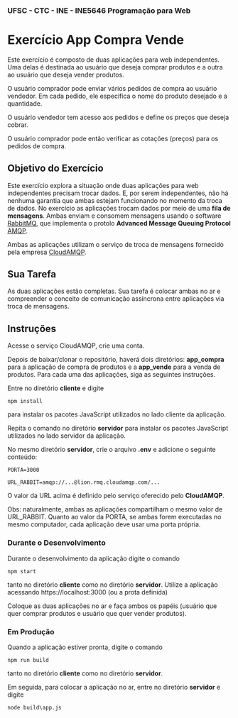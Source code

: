 ### UFSC - CTC - INE - INE5646 Programação para Web

# Exercício App Compra Vende
Este exercício é composto de duas aplicações para web independentes. Uma delas é destinada ao usuário que deseja comprar 
produtos e a outra ao usuário que deseja vender produtos.

O usuário comprador pode enviar vários pedidos de compra ao usuário vendedor. Em cada pedido, ele especifica o nome do produto
desejado e a quantidade.

O usuário vendedor tem acesso aos pedidos e define os preços que deseja cobrar.

O usuário comprador pode então verificar as cotações (preços) para os pedidos de compra.


## Objetivo do Exercício
Este exercício explora a situação onde duas aplicações para web independentes precisam trocar dados. E, por serem 
independentes, não há nenhuma garantia que ambas estejam funcionando no momento da troca de dados. No exercício as 
aplicações trocam dados por meio de uma **fila de mensagens**. Ambas enviam e consomem mensagens usando 
o software [RabbitMQ](https://www.rabbitmq.com/), que implementa o 
protolo **Advanced Message Queuing Protocol** [AMQP](https://www.amqp.org/).


Ambas as aplicações utilizam o serviço de troca de mensagens fornecido pela empresa [CloudAMQP](https://www.cloudamqp.com/). 


## Sua Tarefa

As duas aplicações estão completas. Sua tarefa é colocar ambas no ar e compreender o
conceito de comunicação assíncrona entre aplicações via troca de mensagens.

## Instruções
Acesse o serviço CloudAMQP, crie uma conta.

Depois de baixar/clonar o repositório, haverá dois diretórios: **app_compra** para a aplicação de
compra de produtos e a **app_vende** para a venda de produtos. Para cada uma das aplicações, siga as seguintes instruções.

Entre no diretório **cliente** e digite

`npm install`

para instalar os pacotes JavaScript utilizados no lado cliente da aplicação.

Repita o comando no diretório **servidor** para instalar os pacotes JavaScript utilizados no lado servidor da aplicação.

No mesmo diretório **servidor**, crie o arquivo **.env** e adicione o seguinte conteúdo:

```
PORTA=3000

URL_RABBIT=amqp://...@lion.rmq.cloudamqp.com/...

```
O valor da URL acima é definido pelo serviço oferecido pelo **CloudAMQP**. 

Obs: naturalmente, ambas as aplicações compartilham o mesmo valor de URL_RABBIT. Quanto ao valor da PORTA, 
se ambas forem executadas no mesmo computador, cada aplicação deve usar uma porta própria.

### Durante o Desenvolvimento
Durante o desenvolvimento da aplicação digite o comando

`npm start`

tanto no diretório **cliente** como no diretório **servidor**. Utilize a aplicação acessando https://localhost:3000 (ou a prota definida)

Coloque as duas aplicações no ar e faça ambos os papéis (usuário que quer comprar produtos e usuário que quer vender produtos).

### Em Produção
Quando a aplicação estiver pronta, digite o comando

`npm run build`

tanto no diretório **cliente** como no diretório **servidor**.

Em seguida, para colocar a aplicação no ar, entre no diretório **servidor** e digite

`node build\app.js`


